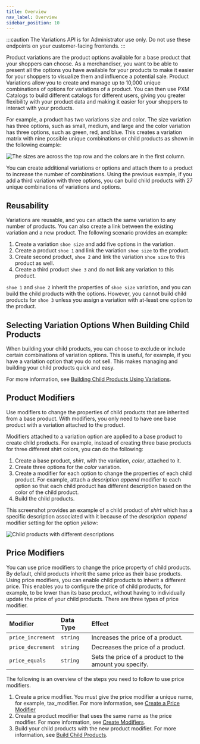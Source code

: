 ```yaml
---
title: Overview
nav_label: Overview
sidebar_position: 10
---
```


:::caution
The Variations API is for Administrator use only. Do not use these endpoints on your customer-facing frontends.
:::

Product variations are the product options available for a base product that your shoppers can choose. As a merchandiser, you want to be able to present all the options you have available for your products to make it easier for your shoppers to visualize them and influence a potential sale. Product Variations allow you to create and manage up to 10,000 unique combinations of options for variations of a product. You can then use PXM Catalogs to build different catalogs for different users, giving you greater flexibility with your product data and making it easier for your shoppers to interact with your products. 

For example, a product has two variations size and color. The size variation has three options, such as small, medium, and large and the color variation has three options, such as green, red, and blue. This creates a variation matrix with nine possible unique combinations or child products as shown in the following example:

![The sizes are across the top row and the colors are in the first column.](/assets/product-variations-1.png)

You can create additional variations or options and attach them to a product to increase the number of combinations. Using the previous example, if you add a third variation with three options, you can build child products with 27 unique combinations of variations and options.

## Reusability

Variations are reusable, and you can attach the same variation to any number of products. You can also create a link between the existing variation and a new product. The following scenario provides an example:

1. Create a variation `shoe size` and add five options in the variation.
1. Create a product `shoe 1` and link the variation `shoe size` to the product.
1. Create second product, `shoe 2` and link the variation `shoe size` to this product as well.
1. Create a third product `shoe 3` and do not link any variation to this product.

`shoe 1` and `shoe 2` inherit the properties of `shoe size` variation, and you can build the child products with the options. However, you cannot build child products for `shoe 3` unless you assign a variation with at-least one option to the product.

## Selecting Variation Options When Building Child Products

When building your child products, you can choose to exclude or include certain combinations of variation options. This is useful, for example, if you have a variation option that you do not sell. This makes managing and building your child products quick and easy.

For more information, see [Building Child Products Using Variations](/docs/pxm/products/pxm-product-variations/build-pxm-variations).

## Product Modifiers

Use modifiers to change the properties of child products that are inherited from a base product. With modifiers, you only need to have one base product with a variation attached to the product.

Modifiers attached to a variation option are applied to a base product to create child products. For example, instead of creating three base products for three different shirt colors, you can do the following:

1. Create a base product, *shirt*, with the variation, *color*, attached to it.
1. Create three options for the *color* variation.
1. Create a modifier for each option to change the properties of each child product. For example, attach a *description append* modifier to each option so that each child product has different description based on the color of the child product.
1. Build the child products.

This screenshot provides an example of a child product of *shirt* which has a specific description associated with it because of the *description append* modifier setting for the option *yellow*:

![Child products with different descriptions](/assets/modifier-description-append.png)

## Price Modifiers

You can use price modifiers to change the price property of child products. By default, child products inherit the same price as their base products. Using price modifiers, you can enable child products to inherit a different price. This enables you to configure the price of child products, for example, to be lower than its base product, without having to individually update the price of your child products. There are three types of price modifier.

Modifier | Data Type | Effect |
| :--- | :--- | :--- |
| `price_increment` | `string` | Increases the price of a product. |
| `price_decrement` | `string` | Decreases the price of a product. |
| `price_equals` | `string` | Sets the price of a product to the amount you specify. |

The following is an overview of the steps you need to follow to use price modifiers.

1. Create a price modifier. You must give the price modifier a unique name, for example, tax_modifier. For more information, see [Create a Price Modifier](/docs/pxm/pricebooks/pxm-pricebooks-modifiers/create-a-price-modifier)
1. Create a product modifier that uses the same name as the price modifier. For more information, see [Create Modifiers](/docs/pxm/pricebooks/pxm-pricebooks-modifiers/create-a-price-modifier).
1. Build your child products with the new product modifier. For more information, see [Build Child Products](/docs/pxm/products/pxm-product-variations/build-pxm-variations).
